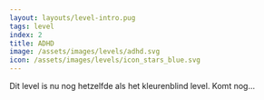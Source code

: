 ```yaml
---
layout: layouts/level-intro.pug
tags: level
index: 2
title: ADHD
image: /assets/images/levels/adhd.svg
icon: /assets/images/levels/icon_stars_blue.svg
---
```


Dit level is nu nog hetzelfde als het kleurenblind level. Komt nog...